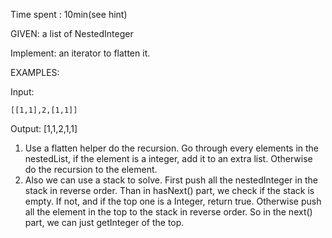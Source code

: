 Time spent : 10min(see hint)

GIVEN: a list of NestedInteger

Implement: an iterator to flatten it.

EXAMPLES:

Input: 

```
[[1,1],2,[1,1]]
```

Output: [1,1,2,1,1]



1. Use a flatten helper do the recursion. Go through every elements in the nestedList, if the element is a integer, add it to an extra list. Otherwise do the recursion to the element.
2. Also we can use a stack to solve. First push all the nestedInteger in the stack in reverse order. Than in hasNext() part, we check if the stack is empty. If not, and if the top one is a Integer, return true. Otherwise push all the element in the top to the stack in reverse order. So in the next() part, we can just getInteger of the top.
